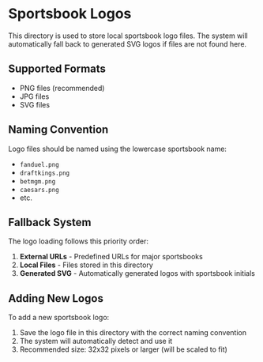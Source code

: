 # Sportsbook Logos

This directory is used to store local sportsbook logo files. The system will automatically fall back to generated SVG logos if files are not found here.

## Supported Formats
- PNG files (recommended)
- JPG files
- SVG files

## Naming Convention
Logo files should be named using the lowercase sportsbook name:
- `fanduel.png`
- `draftkings.png`
- `betmgm.png`
- `caesars.png`
- etc.

## Fallback System
The logo loading follows this priority order:
1. **External URLs** - Predefined URLs for major sportsbooks
2. **Local Files** - Files stored in this directory
3. **Generated SVG** - Automatically generated logos with sportsbook initials

## Adding New Logos
To add a new sportsbook logo:
1. Save the logo file in this directory with the correct naming convention
2. The system will automatically detect and use it
3. Recommended size: 32x32 pixels or larger (will be scaled to fit)